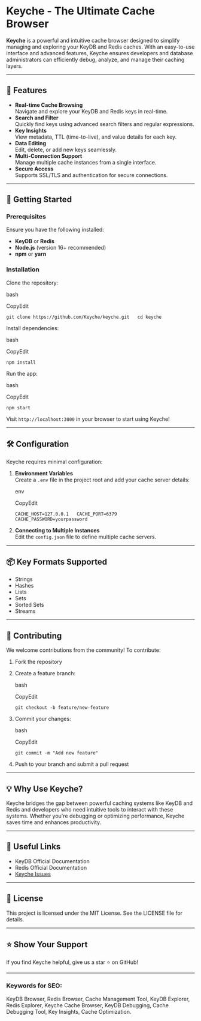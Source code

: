# Keyche - The Ultimate Cache Browser


[](#)


[](#)

**Keyche** is a powerful and intuitive cache browser designed to simplify managing and exploring your KeyDB and Redis caches. With an easy-to-use interface and advanced features, Keyche ensures developers and database administrators can efficiently debug, analyze, and manage their caching layers.

----------

## 🎯 Features

-   **Real-time Cache Browsing**  
    Navigate and explore your KeyDB and Redis keys in real-time.
-   **Search and Filter**  
    Quickly find keys using advanced search filters and regular expressions.
-   **Key Insights**  
    View metadata, TTL (time-to-live), and value details for each key.
-   **Data Editing**  
    Edit, delete, or add new keys seamlessly.
-   **Multi-Connection Support**  
    Manage multiple cache instances from a single interface.
-   **Secure Access**  
    Supports SSL/TLS and authentication for secure connections.

----------

## 🚀 Getting Started

### Prerequisites

Ensure you have the following installed:

-   **KeyDB** or **Redis**
-   **Node.js** (version 16+ recommended)
-   **npm** or **yarn**

### Installation

Clone the repository:

bash

CopyEdit

`git clone https://github.com/Keyche/keyche.git  
cd keyche`

Install dependencies:

bash

CopyEdit

`npm install`

Run the app:

bash

CopyEdit

`npm start`

Visit `http://localhost:3000` in your browser to start using Keyche!

----------

## 🛠️ Configuration

Keyche requires minimal configuration:

1.  **Environment Variables**  
    Create a `.env` file in the project root and add your cache server details:

    env

    CopyEdit

    `CACHE_HOST=127.0.0.1  
    CACHE_PORT=6379  
    CACHE_PASSWORD=yourpassword`

2.  **Connecting to Multiple Instances**  
    Edit the `config.json` file to define multiple cache servers.


----------

## 📦 Key Formats Supported

-   Strings
-   Hashes
-   Lists
-   Sets
-   Sorted Sets
-   Streams

----------

## 🤝 Contributing

We welcome contributions from the community! To contribute:

1.  Fork the repository
2.  Create a feature branch:

    bash

    CopyEdit

    `git checkout -b feature/new-feature`

3.  Commit your changes:

    bash

    CopyEdit

    `git commit -m "Add new feature"`

4.  Push to your branch and submit a pull request

----------

## 💡 Why Use Keyche?

Keyche bridges the gap between powerful caching systems like KeyDB and Redis and developers who need intuitive tools to interact with these systems. Whether you're debugging or optimizing performance, Keyche saves time and enhances productivity.

----------

## 🔗 Useful Links

-   KeyDB Official Documentation
-   Redis Official Documentation
-   [Keyche Issues](https://github.com/your-username/keyche/issues)

----------

## 📜 License

This project is licensed under the MIT License. See the LICENSE file for details.

----------

## ⭐ Show Your Support

If you find Keyche helpful, give us a star ⭐ on GitHub!

----------

### Keywords for SEO:

KeyDB Browser, Redis Browser, Cache Management Tool, KeyDB Explorer, Redis Explorer, Keyche Cache Browser, KeyDB Debugging, Cache Debugging Tool, Key Insights, Cache Optimization.
